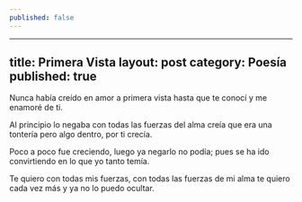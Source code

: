 ```yaml
---
published: false
---
```


---
title: Primera Vista
layout: post
category: Poesía
published: true
---
Nunca había creído
en amor a primera vista
hasta que te conocí
y me enamoré de ti.

Al principio lo negaba
con todas las fuerzas del alma
creía que era una tontería
pero algo dentro, por ti crecía.

Poco a poco fue creciendo,
luego ya negarlo no podía;
pues se ha ido convirtiendo
en lo que yo tanto temía.

Te quiero con todas mis fuerzas,
con todas las fuerzas de mi alma
te quiero cada vez más
y ya no lo puedo ocultar.
